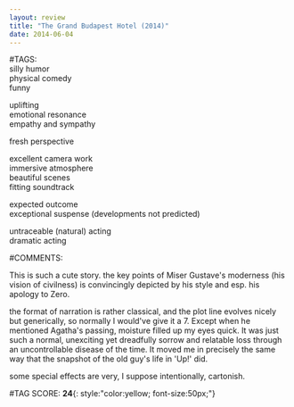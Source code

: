 ```yaml
---  
layout: review  
title: "The Grand Budapest Hotel (2014)"  
date: 2014-06-04  
---  
```

  
#TAGS:  
silly humor  
physical comedy  
funny  
  
uplifting  
emotional resonance  
empathy and sympathy  
  
fresh perspective  
  
excellent camera work  
immersive atmosphere  
beautiful scenes  
fitting soundtrack  
  
expected outcome  
exceptional suspense (developments not predicted)  
  
untraceable (natural) acting  
dramatic acting  
  
#COMMENTS:  
  
This is such a cute story. the key points of Miser Gustave's moderness (his vision of civilness) is convincingly depicted by his style and esp. his apology to Zero.  
  
the format of narration is rather classical, and the plot line evolves nicely but generically, so normally I would've give it a 7. Except when he mentioned Agatha's passing, moisture filled up my eyes quick. It was just such a normal, unexciting yet dreadfully sorrow and relatable loss through an uncontrollable disease of the time. It moved me in precisely the same way that the snapshot of the old guy's life in 'Up!' did.  
  
some special effects are very, I suppose intentionally, cartonish.  
  
  
  
  
  
#TAG SCORE: **24**{: style:"color:yellow; font-size:50px;"}  
